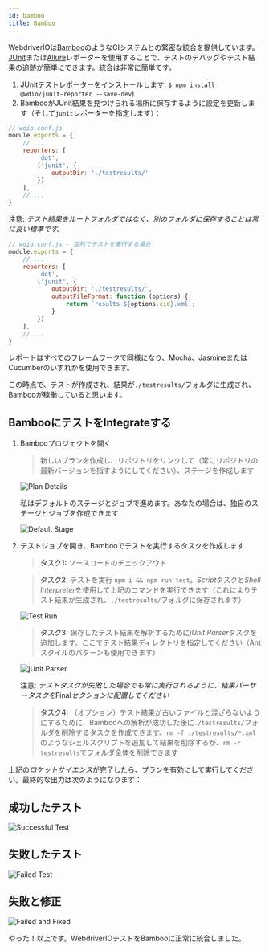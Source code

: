 ```yaml
---
id: bamboo
title: Bamboo
---
```


WebdriverIOは[Bamboo](https://www.atlassian.com/software/bamboo)のようなCIシステムとの緊密な統合を提供しています。[JUnit](https://webdriver.io/docs/junit-reporter.html)または[Allure](https://webdriver.io/docs/allure-reporter.html)レポーターを使用することで、テストのデバッグやテスト結果の追跡が簡単にできます。統合は非常に簡単です。

1. JUnitテストレポーターをインストールします: `$ npm install @wdio/junit-reporter --save-dev`)
1. BambooがJUnit結果を見つけられる場所に保存するように設定を更新します（そして`junit`レポーターを指定します）：

```js
// wdio.conf.js
module.exports = {
    // ...
    reporters: [
        'dot',
        ['junit', {
            outputDir: './testresults/'
        }]
    ],
    // ...
}
```
注意: *テスト結果をルートフォルダではなく、別のフォルダに保存することは常に良い標準です。*

```js
// wdio.conf.js - 並列でテストを実行する場合
module.exports = {
    // ...
    reporters: [
        'dot',
        ['junit', {
            outputDir: './testresults/',
            outputFileFormat: function (options) {
                return `results-${options.cid}.xml`;
            }
        }]
    ],
    // ...
}
```

レポートはすべてのフレームワークで同様になり、Mocha、JasmineまたはCucumberのいずれかを使用できます。

この時点で、テストが作成され、結果が```./testresults/```フォルダに生成され、Bambooが稼働していると思います。

## BambooにテストをIntegrateする

1. Bambooプロジェクトを開く
    > 新しいプランを作成し、リポジトリをリンクして（常にリポジトリの最新バージョンを指すようにしてください）、ステージを作成します

    ![Plan Details](/img/bamboo/plancreation.png "Plan Details")

    私はデフォルトのステージとジョブで進めます。あなたの場合は、独自のステージとジョブを作成できます

    ![Default Stage](/img/bamboo/defaultstage.png "Default Stage")
2. テストジョブを開き、Bambooでテストを実行するタスクを作成します
    >**タスク1:** ソースコードのチェックアウト

    >**タスク2:** テストを実行 ```npm i && npm run test```。*Script*タスクと*Shell Interpreter*を使用して上記のコマンドを実行できます（これによりテスト結果が生成され、```./testresults/```フォルダに保存されます）

    ![Test Run](/img/bamboo/testrun.png "Test Run")

    >**タスク3:** 保存したテスト結果を解析するために*jUnit Parser*タスクを追加します。ここでテスト結果ディレクトリを指定してください（Antスタイルのパターンも使用できます）

    ![jUnit Parser](/img/bamboo/junitparser.png "jUnit Parser")

    注意: *テストタスクが失敗した場合でも常に実行されるように、結果パーサータスクを*Final*セクションに配置してください*

    >**タスク4:** （オプション）テスト結果が古いファイルと混ざらないようにするために、Bambooへの解析が成功した後に```./testresults/```フォルダを削除するタスクを作成できます。```rm -f ./testresults/*.xml```のようなシェルスクリプトを追加して結果を削除するか、```rm -r testresults```でフォルダ全体を削除できます

上記の*ロケットサイエンス*が完了したら、プランを有効にして実行してください。最終的な出力は次のようになります：

## 成功したテスト

![Successful Test](/img/bamboo/successfulltest.png "Successful Test")

## 失敗したテスト

![Failed Test](/img/bamboo/failedtest.png "Failed Test")

## 失敗と修正

![Failed and Fixed](/img/bamboo/failedandfixed.png "Failed and Fixed")

やった！以上です。WebdriverIOテストをBambooに正常に統合しました。